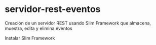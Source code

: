 # servidor-rest-eventos
Creación de un servidor REST usando Slim Framework que almacena, muestra, edita y elimina eventos

Instalar Slim Framework
